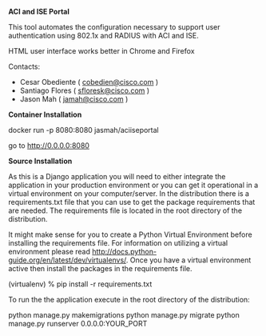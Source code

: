 **ACI and ISE Portal**

This tool automates the configuration necessary to support user authentication using 802.1x and RADIUS with ACI and ISE.


HTML user interface works better in Chrome and Firefox

Contacts:

* Cesar Obediente ( cobedien@cisco.com )
* Santiago Flores ( sfloresk@cisco.com )
* Jason Mah ( jamah@cisco.com )

**Container Installation**

docker run -p 8080:8080 jasmah/aciiseportal

go to http://0.0.0.0:8080


**Source Installation**

As this is a Django application you will need to either integrate the application in your production environment or you can get it operational in a virtual environment on your computer/server. In the distribution there is a requirements.txt file that you can use to get the package requirements that are needed. The requirements file is located in the root directory of the distribution.

It might make sense for you to create a Python Virtual Environment before installing the requirements file. For information on utilizing a virtual environment please read http://docs.python-guide.org/en/latest/dev/virtualenvs/. Once you have a virtual environment active then install the packages in the requirements file.

(virtualenv) % pip install -r requirements.txt

To run the the application execute in the root directory of the distribution:

python manage.py makemigrations
python manage.py migrate
python manage.py runserver 0.0.0.0:YOUR_PORT
